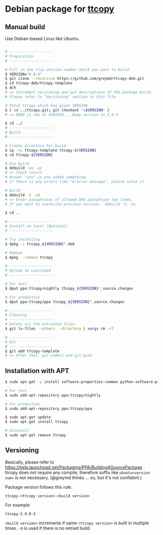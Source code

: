 # Debian package for [ttcopy](https://github.com/greymd/ttcopy)

## Manual build
Use Debian-based Linux like Ubuntu.

```sh

# --------------------
# Preparation
# --------------------

# Fill in the ttcp version number which you want to build.
$ VERSION="X.X.X"
$ git clone --recursive https://github.com/greymd/ttcopy-deb.git
$ cd ttcopy-deb/ttcopy-template
$ dch
# => Increment versioning and put descriptions of the package build.
# Please refer to "Versioning" section in this file.

# Fetch ttcopy which has given VERSION
$ ( cd ../ttcopy.git; git checkout "v$VERSION" )
# => HEAD is now at XXXXXXX... Bump version to X.X.X

$ cd ../
# --------------------
# Build
# --------------------

# Create directory for build.
$ cp -rL ttcopy-template ttcopy-${VERSION}
$ cd ttcopy-${VERSION}

# Dry build
$ debuild -us -uc
# => Check result.
# Answer "yes" is you asked something.
# If there is any errors like "E:error message", please solve it.

# Build
$ debuild -S -sd
# => Enter passphrases of allowed GPG passphrase two times.
# If you want to overwrite previous version, `debuild -S -sa`

$ cd ..

# --------------------
# Install on local (Optional)
# --------------------

# Try installing
$ dpkg -i ttcopy_${VERSION}*.deb

# Remove
$ dpkg --remove ttcopy

# --------------------
# Upload to Launchpad
# --------------------

# For test
$ dput ppa:ttcopy/nightly ttcopy_${VERSION}*_source.changes

# For production
$ dput ppa:ttcopy/ppa ttcopy_${VERSION}*_source.changes

# --------------------
# Cleaning
# --------------------
# Delete all the untracked files.
$ git ls-files --others --directory | xargs rm -rf

# --------------------
# Git
# --------------------
$ git add ttcopy-template
# => After that, git-commit and git-push

```

## Installation with APT

```sh
$ sudo apt-get -y install software-properties-common python-software-properties # if necessary

# For test
$ sudo add-apt-repository ppa:ttcopy/nightly

# For production
$ sudo add-apt-repository ppa:ttcopy/ppa

$ sudo apt-get update
$ sudo apt-get install ttcopy

# Uninstall
$ sudo apt-get remove ttcopy
```

## Versioning
Basically, please refer to https://help.launchpad.net/Packaging/PPA/BuildingASourcePackage .
ttcopy does not require any compile, therefore suffix like `ubuntu<version num>` is not necessary. (@greymd thinks ... so, but it's not confident.)

Package version follows this rule.

```
ttcopy-<ttcopy version>-<build version>
```

For example

```
ttcopy-2.0.0-3
```

`<build version>` increments if same `<ttcopy version>` is built in multiple times.
`-0` is used if there is no retried build.

